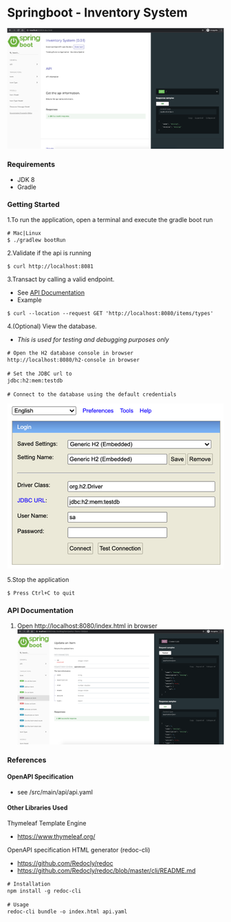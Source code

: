 # Springboot - Inventory System #
![Inventory System](docs/screenshots/api_documentation_index.png)

### Requirements ###
  - JDK 8
  - Gradle

### Getting Started ###
1.To run the application, open a terminal and execute the gradle boot run
```
# Mac|Linux
$ ./gradlew bootRun
```

2.Validate if the api is running
```
$ curl http://localhost:8081
```

3.Transact by calling a valid endpoint.
* See [API Documentation](#api-documentation)
* Example
```
$ curl --location --request GET 'http://localhost:8080/items/types'
```

4.(Optional) View the database.
* _This is used for testing and debugging purposes only_
```
# Open the H2 database console in browser
http://localhost:8080/h2-console in browser

# Set the JDBC url to
jdbc:h2:mem:testdb

# Connect to the database using the default credentials
```
![Inventory System](docs/screenshots/h2_console_connect.png)

5.Stop the application
```
$ Press Ctrl+C to quit
```

### API Documentation ###
1. Open http://localhost:8080/index.html in browser
![Inventory System](docs/screenshots/api_documentation_transactions.png)

### References ###
#### OpenAPI Specification ####
* see /src/main/api/api.yaml

#### Other Libraries Used ####
Thymeleaf Template Engine
* https://www.thymeleaf.org/

OpenAPI specification HTML generator (redoc-cli)
* https://github.com/Redocly/redoc
* https://github.com/Redocly/redoc/blob/master/cli/README.md
```
# Installation
npm install -g redoc-cli

# Usage
redoc-cli bundle -o index.html api.yaml
```
